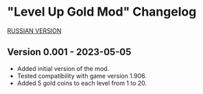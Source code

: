 # "Level Up Gold Mod" Changelog

[RUSSIAN VERSION](CHANGELOG_RU.md)

## Version 0.001 - 2023-05-05

- Added initial version of the mod.
- Tested compatibility with game version 1.906.
- Added 5 gold coins to each level from 1 to 20.
